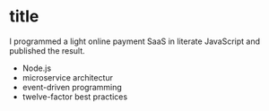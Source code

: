 __title__
===

I programmed a light online payment SaaS in literate JavaScript and published the result.

* Node.js
* microservice architectur
* event-driven programming
* twelve-factor best practices
